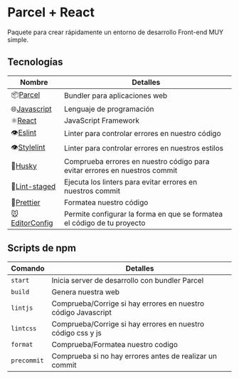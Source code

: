 # Parcel + React

Paquete para crear rápidamente un entorno de desarrollo Front-end MUY simple.

## Tecnologías

| Nombre                                                 | Detalles                                                                   |
| ------------------------------------------------------ | -------------------------------------------------------------------------- |
| 📦[Parcel](https://parceljs.org/)                      | Bundler para aplicaciones web                                              |
| 🌐[Javascript](https://www.typescriptlang.org/)        | Lenguaje de programación                                                   |
| ⚛️[React](https://es.reactjs.org/)                     | JavaScript Framework                                                       |
| 👁️[Eslint](https://eslint.org/)                        | Linter para controlar errores en nuestro código                            |
| 👁️[Stylelint](https://stylelint.io/)                   | Linter para controlar errores en nuestros estilos                          |
| 🐺[Husky](https://www.npmjs.com/package/husky)         | Comprueba errores en nuestro código para evitar errores en nuestros commit |
| 🚫[Lint-staged](https://github.com/okonet/lint-staged) | Ejecuta los linters para evitar errores en nuestros commit                 |
| 🦋[Prettier](https://prettier.io/)                     | Formatea nuestro código                                                    |
| 🐭[EditorConfig](https://editorconfig.org/)            | Permite configurar la forma en que se formatea el código de tu proyecto    |

## Scripts de npm

| Comando     | Detalles                                                      |
| ----------- | ------------------------------------------------------------- |
| `start`     | Inicia server de desarrollo con bundler Parcel                |
| `build`     | Genera nuestra web                                            |
| `lintjs`    | Comprueba/Corrige si hay errores en nuestro código Javascript |
| `lintcss`   | Comprueba/Corrige si hay errores en nuestro código css y js   |
| `format`    | Comprueba/Formatea nuestro codigo                             |
| `precommit` | Comprueba si no hay errores antes de realizar un commit       |

